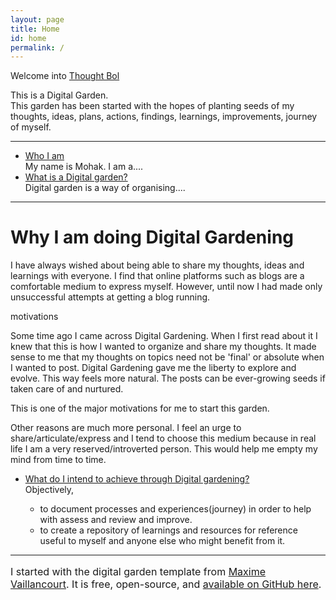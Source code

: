 ```yaml
---
layout: page
title: Home
id: home
permalink: /
---
```


<!-- # Namaskaram 🌱 -->

<!-- <p style="padding: 1.5em 1em; background: #222; border-radius: 24px; font-size: 0.8em">
  This is my attempt at maintaining a digital garden. Through this I hope to capture my thoughts and learnings in various fields.
  <!-- Take a look at <span style="font-weight: bold">[[Your first note]]</span> to get started on your exploration.
</p> -->

<p class="title">
  Welcome into <u>Thought Bol</u><br>
</p>
<!-- <h1 class="heading">
  Welcome into <u>Thought Bol</u><br>
</h1> -->

<p>
  This is a Digital Garden.<br>
  This garden has been started with the hopes of planting seeds of my thoughts, ideas, plans, actions, findings, learnings, improvements, journey of myself.
</p>
<hr>
<p>
  <ul uk-accordion="multiple: true">
    <li>
        <a class="uk-accordion-title" href="#">Who I am</a>
        <div class="uk-accordion-content">My name is Mohak. I am a....</div>
    </li>
    <li>
        <a class="uk-accordion-title accordion" href="#">What is a Digital garden?</a>
        <div class="uk-accordion-content">Digital garden is a way of organising....</div>
    </li>
  </ul>
</p>
<hr>



<h1 class="heading">
  Why I am doing Digital Gardening
</h1>

I have always wished about being able to share my thoughts, ideas and learnings with everyone. I find that online platforms such as blogs are a comfortable medium to express myself. However, until now I had made only unsuccessful attempts at getting a blog running.

<p class="heading para-head">motivations </p>

Some time ago I came across Digital Gardening. When I first read about it I knew that this is how I wanted to organize and share my thoughts.
It made sense to me that my thoughts on topics need not be 'final' or absolute when I wanted to post. Digital Gardening gave me the liberty to explore and evolve. This way feels more natural. The posts can be ever-growing seeds if taken care of and nurtured.

This is one of the major motivations for me to start this garden.

Other reasons are much more personal. I feel an urge to share/articulate/express and I tend to choose this medium because in real life I am a very reserved/introverted person. This would help me empty my mind from time to time.

<ul uk-accordion>
  <li>
      <a class="uk-accordion-title" href="#">What do I intend to achieve through Digital gardening?</a>
        <div class="uk-accordion-content">
          Objectively,
          <ul>
            <li>to document processes and experiences(journey) in order to help with assess and review and improve.</li>
            <li>to create a repository of learnings and resources for reference useful to myself and anyone else who might benefit from it.</li>
          </ul>
        </div>
  </li>
</ul>


<hr>
<p style="font-size:16px">
  I started with the digital garden template from <a href ="https://maximevaillancourt.com/">Maxime Vaillancourt</a>.
  It is free, open-source, and <a href ="https://github.com/maximevaillancourt/digital-garden-jekyll-template">available on GitHub here</a>.
</p>

<style>
  .wrapper {
    max-width: 100%;
  }
</style>
